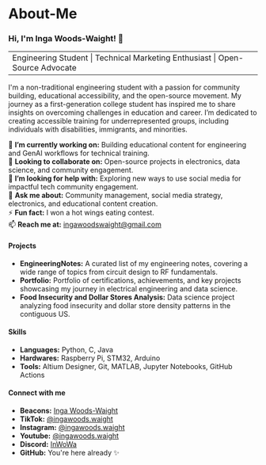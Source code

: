 # About-Me

<h3>Hi, I'm Inga Woods-Waight! 👋</h3>


<table><tr><td>Engineering Student | Technical Marketing Enthusiast | Open-Source Advocate</td></tr></table>


I'm a non-traditional engineering student with a passion for community building, educational accessibility, and the open-source movement. My journey as a first-generation college student has inspired me to share insights on overcoming challenges in education and career. I’m dedicated to creating accessible training for underrepresented groups, including individuals with disabilities, immigrants, and minorities.


🔭 **I’m currently working on:** Building educational content for engineering and GenAI workflows for technical training.\
👯 **Looking to collaborate on:** Open-source projects in electronics, data science, and community engagement.\
🤔 **I’m looking for help with:** Exploring new ways to use social media for impactful tech community engagement.\
💬 **Ask me about:** Community management, social media strategy, electronics, and educational content creation.\
⚡ **Fun fact:** I won a hot wings eating contest.\
📫 **Reach me at:** ingawoodswaight@gmail.com 


<h4>Projects</h4>

+ **EngineeringNotes:** A curated list of my engineering notes, covering a wide range of topics from circuit design to RF fundamentals.
+ **Portfolio:** Portfolio of certifications, achievements, and key projects showcasing my journey in electrical engineering and data science.
+ **Food Insecurity and Dollar Stores Analysis:** Data science project analyzing food insecurity and dollar store density patterns in the contiguous US.


<h4>Skills</h4>

+ **Languages:** Python, C, Java
+ **Hardwares:** Raspberry Pi, STM32, Arduino
+ **Tools:** Altium Designer, Git, MATLAB, Jupyter Notebooks, GitHub Actions


<h4>Connect with me</h4>

+ **Beacons:** [Inga Woods-Waight](https://beacons.ai/ingawoods.waight)
+ **TikTok:** [@ingawoods.waight](https://www.tiktok.com/@ingawoods.waight)
+ **Instagram:** [@ingawoods.waight](https://www.instagram.com/ingawoods.waight/)
+ **Youtube:** [@ingawoods.waight](https://www.youtube.com/c/IngaWoodsWaight)
+ **Discord:** [InWoWa](https://discord.com/invite/vAsg5VBsur)
+ **GitHub:** You're here already ✨
